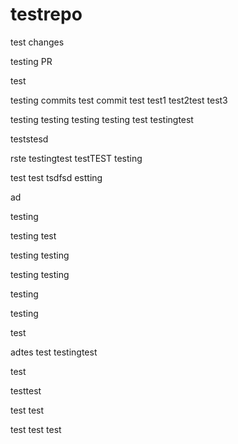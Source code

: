 # testrepo

test changes

testing PR

test



testing commits
test commit
test
test1
test2test
test3

testing
testing
testing
testing
test
testingtest

teststesd

rste
testingtest
testTEST
testing


test
test
tsdfsd
estting

ad

testing

testing
test

testing
testing

testing
testing

testing

testing


test

adtes
test
testingtest

test

testtest

test
test

test
test
test

